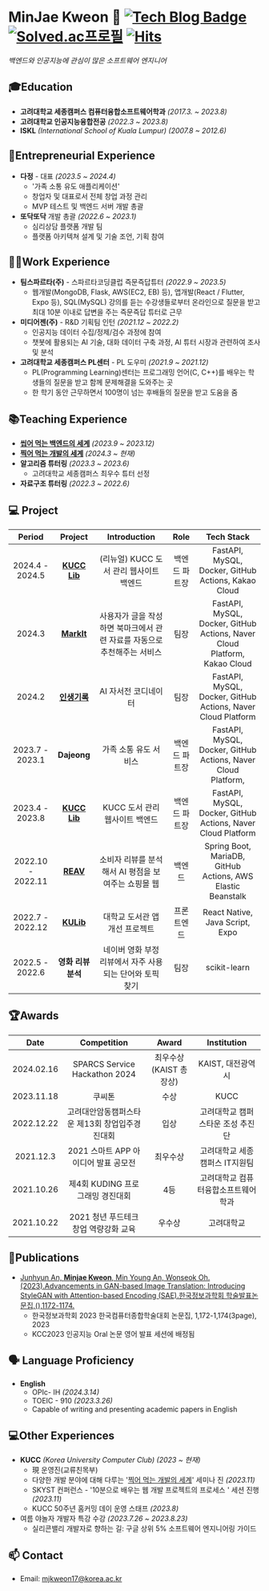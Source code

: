 # MinJae Kweon 👋 [![Tech Blog Badge](http://img.shields.io/badge/-Tech%20blog-black?style=flat-square&logo=github&link=https://mindorizip.tistory.com/)](https://mindorizip.tistory.com/) [![Solved.ac프로필](http://mazassumnida.wtf/api/mini/generate_badge?boj=mjkweon17)](https://solved.ac/mjkweon17)  [![Hits](https://hits.seeyoufarm.com/api/count/incr/badge.svg?url=https%3A%2F%2Fgithub.com%2Fmjkweon17&count_bg=%232CA4F5&title_bg=%23512AEB&icon=&icon_color=%23E7E7E7&title=hits&edge_flat=false)](https://hits.seeyoufarm.com)

<p>
  <em>
      백엔드와 인공지능에 관심이 많은 소프트웨어 엔지니어
  </em>
<p>

## 🎓Education
- **고려대학교 세종캠퍼스 컴퓨터융합소프트웨어학과** *(2017.3. ~ 2023.8)*
- **고려대학교 인공지능융합전공** *(2022.3 ~ 2023.8)*
- **ISKL** *(International School of Kuala Lumpur)* *(2007.8 ~ 2012.6)*

## 🚀Entrepreneurial Experience
- **다정** - 대표 *(2023.5 ~ 2024.4)*
  - '가족 소통 유도 애플리케이션' 
  - 창업자 및 대표로서 전체 창업 과정 관리
  - MVP 테스트 및 백엔드 서버 개발 총괄
- **또닥또닥** 개발 총괄 *(2022.6 ~ 2023.1)*
  - 심리상담 플랫폼 개발 팀
  - 플랫폼 아키텍쳐 설계 및 기술 조언, 기획 참여

## 👨‍💻Work Experience  
- **팀스파르타(주)** - 스파르타코딩클럽 즉문즉답튜터 *(2022.9 ~ 2023.5)*
  - 웹개발(MongoDB, Flask, AWS(EC2, EB) 등), 앱개발(React / Flutter, Expo 등), SQL(MySQL) 강의를 듣는 수강생들로부터 온라인으로 질문을 받고 최대 10분 이내로 답변을 주는 즉문즉답 튜터로 근무
- **미디어젠(주)** - R&D 기획팀 인턴 *(2021.12 ~ 2022.2)*
  - 인공지능 데이터 수집/정제/검수 과정에 참여
  - 챗봇에 활용되는 AI 기술, 대화 데이터 구축 과정, AI 튜터 시장과 관련하여 조사 및 분석
- **고려대학교 세종캠퍼스 PL센터** - PL 도우미 *(2021.9 ~ 2021.12)*
  - PL(Programming Learning)센터는 프로그래밍 언어(C, C++)를 배우는 학생들의 질문을 받고 함께 문제해결을 도와주는 곳
  - 한 학기 동안 근무하면서 100명이 넘는 후배들의 질문을 받고 도움을 줌

## 📚Teaching Experience
- [**씹어 먹는 백엔드의 세계**](https://lms.kucc.co.kr/course/detail/TFwFK2Lj3Hgmjb0SBd8x) *(2023.9 ~ 2023.12)*
- [**찍어 먹는 개발의 세계**](https://lms.kucc.co.kr/course/detail/Ki3HUnygJdfmTFQuW1wB) *(2024.3 ~ 현재)*
- **알고리즘 튜터링** *(2023.3 ~ 2023.6)*
  - 고려대학교 세종캠퍼스 최우수 튜터 선정
- **자료구조 튜터링** *(2022.3 ~ 2022.6)*

## 💻 Project
| Period | Project | Introduction | Role | Tech Stack |
|:---:|:---:|:---:|:---:|:---:|
| 2024.4 - 2024.5 | **[KUCC Lib](https://github.com/kucc/kubook-backend)** | (리뉴얼) KUCC 도서 관리 웹사이트 백엔드 | 백엔드 파트장 | FastAPI, MySQL, Docker, GitHub Actions, Kakao Cloud |
| 2024.3 | **[MarkIt](https://github.com/Paranmanjang/skyst-backend)** | 사용자가 글을 작성하면 북마크에서 관련 자료를 자동으로 추천해주는 서비스 | 팀장 | FastAPI, MySQL, Docker, GitHub Actions, Naver Cloud Platform, Kakao Cloud |
| 2024.2 | **[인생기록](https://github.com/mjkweon17/sparcs-hackathon-a3-backend)** | AI 자서전 코디네이터 | 팀장 | FastAPI, MySQL, Docker, GitHub Actions, Naver Cloud Platform |
| 2023.7 - 2023.1 | **Dajeong** | 가족 소통 유도 서비스 | 백엔드 파트장 | FastAPI, MySQL, Docker, GitHub Actions, Naver Cloud Platform,  |
| 2023.4 - 2023.8 | **[KUCC Lib](https://github.com/kucc/library-service-server-test)** | KUCC 도서 관리 웹사이트 백엔드 | 백엔드 파트장 | FastAPI, MySQL, Docker, GitHub Actions, Naver Cloud Platform |
| 2022.10 - 2022.11 | **[REAV](https://github.com/REAV-Web/REAV-back-end)** | 소비자 리뷰를 분석해서 AI 평점을 보여주는 쇼핑몰 웹 | 백엔드 | Spring Boot, MariaDB, GitHub Actions, AWS Elastic Beanstalk |
| 2022.7 - 2022.12 | **[KULib](https://github.com/KULib-Project/KULibraryApp_FE)** | 대학교 도서관 앱 개선 프로젝트 | 프론트엔드 | React Native, Java Script, Expo |
| 2022.5 - 2022.6 | **영화 리뷰 분석** | 네이버 영화 부정 리뷰에서 자주 사용되는 단어와 토픽 찾기 | 팀장 | scikit-learn |


## 🏆Awards
| Date | Competition | Award | Institution |
|:---:|:---:|:---:|:---:|
| 2024.02.16 | SPARCS Service Hackathon 2024 | 최우수상(KAIST 총장상) | KAIST, 대전광역시 |
| 2023.11.18 | 쿠씨톤 | 수상 | KUCC |
| 2022.12.22 | 고려대안암동캠퍼스타운 제13회 창업입주경진대회 | 입상 | 고려대학교 캠퍼스타운 조성 추진단 |
| 2021.12.3 | 2021 스마트 APP 아이디어 발표 공모전 | 최우수상 | 고려대학교 세종캠퍼스 IT지원팀 |
| 2021.10.26 | 제4회 KUDING 프로그래밍 경진대회 | 4등 | 고려대학교 컴퓨터융합소프트웨어학과 |
| 2021.10.22 | 2021 청년 푸드테크 창업 역량강화 교육 | 우수상 | 고려대학교 |

## 📝Publications
- [Junhyun An, **Minjae Kweon**, Min Young An, Wonseok Oh.(2023).Advancements in GAN-based Image Translation: Introducing StyleGAN with Attention-based Encoding (SAE).한국정보과학회 학술발표논문집,(),1172-1174.](https://www.dbpia.co.kr/journal/articleDetail?nodeId=NODE11488309&nodeId=NODE11488309&medaTypeCode=185005&language=ko_KR&hasTopBanner=true)
  - 한국정보과학회 2023 한국컴퓨터종합학술대회 논문집, 1,172-1,174(3page), 2023
  - KCC2023 인공지능 Oral 논문 영어 발표 세션에 배정됨

## 🗣️ Language Proficiency
- **English**
  - OPIc- IH *(2024.3.14)*
  - TOEIC - 910 *(2023.3.26)*
  - Capable of writing and presenting academic papers in English <!-- with clarity and precision, given the time to prepare. -->

## 💻Other Experiences
- **KUCC** *(Korea University Computer Club)* *(2023 ~ 현재)*
  - 現 운영진(교류친목부)
  - 다양한 개발 분야에 대해 다루는 '[찍어 먹는 개발의 세계](https://kucc.co.kr/community/media/637c95547582f6f944076ea827accf2f?page=1&limit=9&search=)' 세미나 진 *(2023.11)*
  - SKYST 컨퍼런스 - '10분으로 배우는 웹 개발 프로젝트의 프로세스 ' 세션 진행 *(2023.11)*
  - KUCC 50주년 홈커밍 데이 운영 스태프 *(2023.8)*
- 여름 야놀자 개발자 특강 수강 *(2023.7.26 ~ 2023.8.23)*
  - 실리콘밸리 개발자로 향하는 길: 구글 상위 5% 소프트웨어 엔지니어링 가이드

## 📫 Contact
- Email: mjkweon17@korea.ac.kr
